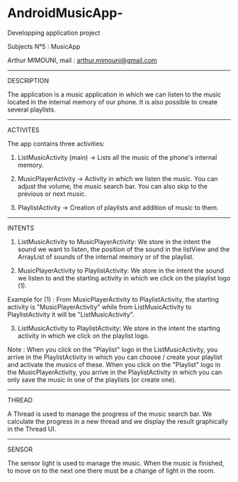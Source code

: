 # AndroidMusicApp-
Developping application project

Subjects N°5 : MusicApp


Arthur MIMOUNI, mail : arthur.mimouni@gmail.com


--------------------------------------------------------------------------------
DESCRIPTION 

The application is a music application in which we can listen to the music located in the internal memory of our phone. It is also possible to create several playlists.

---------------------------------------------------------------------------------
ACTIVITES

The app contains three activities:

1) ListMusicActivity (main) -> Lists all the music of the phone's internal memory.

2) MusicPlayerActivity -> Activity in which we listen the music. You can adjust the volume, the music search bar. You can also skip to the previous or next music.

3) PlaylistActivity -> Creation of playlists and addition of music to them.

---------------------------------------------------------------------------------
INTENTS

1) ListMusicActivity to MusicPlayerActivity: We store in the intent the sound we want to listen, the position of the sound in the listView
and the ArrayList of sounds of the internal memory or of the playlist.

2) MusicPlayerActivity to PlaylistActivity: We store in the intent the sound we listen to and the starting activity in which we click on the playlist logo (1).

Example for (1) : From MusicPlayerActivity to PlaylistActivity, the starting activity is "MusicPlayerActivity" while from ListMusicActivity to PlaylistActivity it will be "ListMusicActivity".

3) ListMusicActivity to PlaylistActivity: We store in the intent the starting activity in which we click on the playlist logo.

Note : When you click on the "Playlist" logo in the ListMusicActivity, you arrive in the PlaylistActivity in which you can choose / create your playlist
and activate the musics of these. When you click on the "Playlist" logo in the MusicPlayerActivity, you arrive in the PlaylistActivity
in which you can only save the music in one of the playlists (or create one).

----------------------------------------------------------------------------------
THREAD

A Thread is used to manage the progress of the music search bar. We calculate the progress in a new thread and we display the result graphically in
the Thread UI.

-----------------------------------------------------------------------------------
SENSOR

The sensor light is used to manage the music. When the music is finished, to move on to the next one there must be a change of light in the room.
